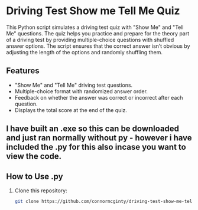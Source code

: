 # Driving Test Show me Tell Me Quiz

This Python script simulates a driving test quiz with "Show Me" and "Tell Me" questions. The quiz helps you practice and prepare for the theory part of a driving test by providing multiple-choice questions with shuffled answer options. The script ensures that the correct answer isn’t obvious by adjusting the length of the options and randomly shuffling them.

## Features

- "Show Me" and "Tell Me" driving test questions.
- Multiple-choice format with randomized answer order.
- Feedback on whether the answer was correct or incorrect after each question.
- Displays the total score at the end of the quiz.

## I have built an .exe so this can be downloaded and just ran normally without py - however i have included the .py for this also incase you want to view the code.

## How to Use .py

1. Clone this repository:
   ```bash
   git clone https://github.com/connormcginty/driving-test-show-me-tell-me-questionnaire
